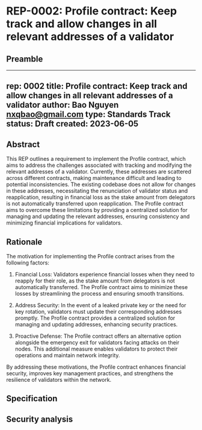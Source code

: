 # REP-0002: Profile contract: Keep track and allow changes in all relevant addresses of a validator

## Preamble
---
rep: 0002
title: Profile contract: Keep track and allow changes in all relevant addresses of a validator
author: Bao Nguyen <nxqbao@gmail.com>
type: Standards Track
status: Draft
created: 2023-06-05
---

## Abstract

This REP outlines a requirement to implement the Profile contract, which aims to address the challenges associated with tracking and modifying the relevant addresses of a validator. Currently, these addresses are scattered across different contracts, making maintenance difficult and leading to potential inconsistencies. The existing codebase does not allow for changes in these addresses, necessitating the renunciation of validator status and reapplication, resulting in financial loss as the stake amount from delegators is not automatically transferred upon reapplication. The Profile contract aims to overcome these limitations by providing a centralized solution for managing and updating the relevant addresses, ensuring consistency and minimizing financial implications for validators.

## Rationale

The motivation for implementing the Profile contract arises from the following factors:

1. Financial Loss: Validators experience financial losses when they need to reapply for their role, as the stake amount from delegators is not automatically transferred. The Profile contract aims to minimize these losses by streamlining the process and ensuring smooth transitions.

2. Address Security: In the event of a leaked private key or the need for key rotation, validators must update their corresponding addresses promptly. The Profile contract provides a centralized solution for managing and updating addresses, enhancing security practices.

3. Proactive Defense: The Profile contract offers an alternative option alongside the emergency exit for validators facing attacks on their nodes. This additional measure enables validators to protect their operations and maintain network integrity.

By addressing these motivations, the Profile contract enhances financial security, improves key management practices, and strengthens the resilience of validators within the network.

## Specification

## Security analysis